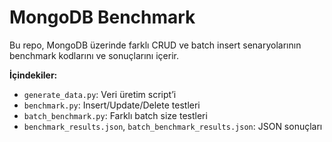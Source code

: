 # MongoDB Benchmark

Bu repo, MongoDB üzerinde farklı CRUD ve batch insert senaryolarının benchmark kodlarını ve sonuçlarını içerir.

**İçindekiler:**
- `generate_data.py`: Veri üretim script’i  
- `benchmark.py`: Insert/Update/Delete testleri  
- `batch_benchmark.py`: Farklı batch size testleri  
- `benchmark_results.json`, `batch_benchmark_results.json`: JSON sonuçları  
